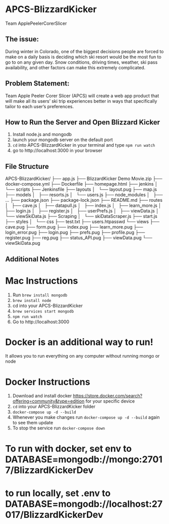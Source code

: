 # APCS-BlizzardKicker
Team ApplePeelerCorerSlicer

## The issue: 
During winter in Colorado, one of the biggest decisions people are forced to make on a daily basis is deciding which ski resort would be the most fun to go to on any given day. Snow conditions, driving times, weather, ski pass availability, and other factors can make this extremely complicated.

## Problem Statement:
Team Apple Peeler Corer Slicer (APCS) will create a web app product that will make all its users’ ski trip experiences better in ways that specifically tailor to each user’s preferences.

## How to Run the Server and Open Blizzard Kicker
1. Install node.js and mongodb
2. launch your mongodb server on the default port
3. `cd` into APCS-BlizzardKicker in your terminal and type `npm run watch`
4. go to http://localhost:3000 in your browser

## File Structure
APCS-BlizzardKicker/
├── app.js
├── BlizzardKicker Demo Movie.zip
├── docker-compose.yml
├── Dockerfile
├── homepage.html
├── jenkins
│   └── scripts
├── Jenkinsfile
├── layouts
│   └── layout.pug
├── map.js
├── models
│   ├── resorts.js
│   └── users.js
├── node_modules
│   ├── ...
├── package.json
├── package-lock.json
├── README.md
├── routes
│   ├── cave.js
│   ├── datapull.js
│   ├── index.js
│   ├── learn_more.js
│   ├── login.js
│   ├── register.js
│   ├── userPrefs.js
│   ├── viewData.js
│   └── viewSkiData.js
├── Scraping
│   └── skiDataScraper.js
├── start.js
├── styles
│   └── css
├── test.txt
├── users.htpasswd
└── views
    ├── cave.pug
    ├── form.pug
    ├── index.pug
    ├── learn_more.pug
    ├── login_error.pug
    ├── login.pug
    ├── prefs.pug
    ├── profile.pug
    ├── register.pug
    ├── reg.pug
    ├── status_API.pug
    ├── viewData.pug
    └── viewSkiData.pug

## Additional Notes

# Mac Instructions
1. Run `brew install mongodb`
2. `brew install node`
3. cd into your APCS-BlizzardKicker
4. `brew services start mongodb`
5. `npm run watch`
6. Go to http://localhost:3000

# Docker is an additional way to run!
It allows you to run everything on any computer without running mongo or node

# Docker Instructions
1. Download and install docker https://store.docker.com/search?offering=community&type=edition for your specific device
2. `cd` into your APCS-BlizzardKicker folder
3. `docker-compose up -d --build`
4. Whenever you make changes run `docker-compose up -d --build` again to see them update
5. To stop the service run `docker-compose down`

# To run with docker, set env to 	DATABASE=mongodb://mongo:27017/BlizzardKickerDev
# to run locally, set .env to		DATABASE=mongodb://localhost:27017/BlizzardKickerDev

